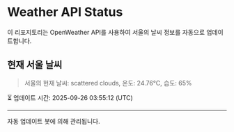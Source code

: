 
# Weather API Status

이 리포지토리는 OpenWeather API를 사용하여 서울의 날씨 정보를 자동으로 업데이트합니다.

## 현재 서울 날씨
> 서울의 현재 날씨: scattered clouds, 온도: 24.76°C, 습도: 65%

⏳ 업데이트 시간: 2025-09-26 03:55:12 (UTC)

---
자동 업데이트 봇에 의해 관리됩니다.
